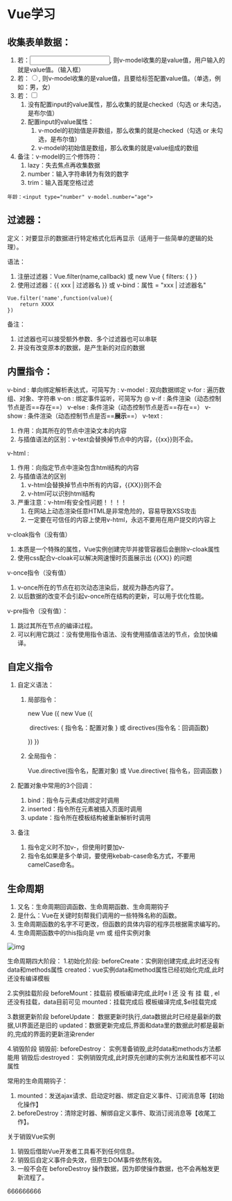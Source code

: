 # Vue学习

## 收集表单数据：

1. 若：<input type="text" />, 则v-model收集的是value值，用户输入的就是value值。（输入框）
2. 若：<input type="radio" />, 则v-model收集的是value值，且要给标签配置value值。（单选，例如：男，女）
3. 若：<input type="checkbox" />
   1. 没有配置input的value属性，那么收集的就是checked（勾选 or 未勾选， 是布尔值）
   2. 配置input的value属性：
      1. v-model的初始值是非数组，那么收集的就是checked（勾选 or 未勾选，是布尔值）
      2. v-model的初始值是数组，那么收集的就是value组成的数组
4. 备注：v-model的三个修饰符：
   1. lazy：失去焦点再收集数据
   2. number：输入字符串转为有效的数字
   3. trim：输入首尾空格过滤

```vue
年龄：<input type="number" v-model.number="age">
```

## 过滤器：

定义：对要显示的数据进行特定格式化后再显示（适用于一些简单的逻辑的处理）。

语法：

1. 注册过滤器：Vue.filter(name,callback) 或 new Vue { filters: { } }
2. 使用过滤器：{{ xxx | 过滤器名 }}  或  v-bind：属性 = "xxx | 过滤器名"

```vue
Vue.filter('name',function(value){
	return XXXX
})
```

备注：

1. 过滤器也可以接受额外参数、多个过滤器也可以串联
2. 并没有改变原本的数据，是产生新的对应的数据

## 内置指令：

v-bind		: 单向绑定解析表达式，可简写为 	:
v-model	 : 双向数据绑定
v-for		   : 遍历数组、对象、字符串
v-on		   : 绑定事件监听，可简写为	@
v-if			 : 条件渲染（动态控制节点是否==存在==）
v-else		: 条件渲染（动态控制节点是否==存在==）
v-show	  : 条件渲染（动态控制节点是否==**展示**==）
v-text		 :  

1. 作用：向其所在的节点中渲染文本的内容
2. 与插值语法的区别：v-text会替换掉节点中的内容，{{xx}}则不会。

v-html		:

1. 作用：向指定节点中渲染包含html结构的内容
2. 与插值语法的区别
   1. v-html会替换掉节点中所有的内容，{{XX}}则不会
   2. v-html可以识别html结构
3. 严重注意：v-html有安全性问题！！！！
   1. 在网站上动态渲染任意HTML是非常危险的，容易导致XSS攻击
   2. 一定要在可信任的内容上使用v-html，永远不要用在用户提交的内容上

v-cloak指令（没有值）

1. 本质是一个特殊的属性，Vue实例创建完毕并接管容器后会删除v-cloak属性
2. 使用css配合v-cloak可以解决网速慢时页面展示出 {{XX}} 的问题

v-once指令（没有值）

1. v-once所在的节点在初次动态渲染后，就视为静态内容了。
2. 以后数据的改变不会引起v-once所在结构的更新，可以用于优化性能。

v-pre指令（没有值）：

1. 跳过其所在节点的编译过程。
2. 可以利用它跳过：没有使用指令语法、没有使用插值语法的节点，会加快编译。

## 自定义指令

1. 自定义语法：

   1. 局部指令：																				

      new Vue ({																				new Vue ({

      ​	directives: { 指令名：配置对象 }				或								directives{指令名：回调函数}

      })																								})

   2. 全局指令：

      Vue.directive(指令名，配置对象)  或	Vue.directive( 指令名，回调函数 )

2. 配置对象中常用的3个回调：

   1. bind：指令与元素成功绑定时调用
   2. inserted：指令所在元素被插入页面时调用
   3. update：指令所在模板结构被重新解析时调用

3. 备注

   1. 指令定义时不加v-，但使用时要加v-
   2. 指令名如果是多个单词，要使用kebab-case命名方式，不要用camelCase命名。

## 生命周期

1. 又名：生命周期回调函数、生命周期函数、生命周期钩子
2. 是什么：Vue在关键时刻帮我们调用的一些特殊名称的函数。
3. 生命周期函数的名字不可更改，但函数的具体内容的程序员根据需求编写的。
4. 生命周期函数中的this指向是 vm 或 组件实例对象

![img](https://img-blog.csdnimg.cn/915b9f85e4264142a3e1935135c10204.png)

生命周期四大阶段：
1.初始化阶段:
beforeCreate：实例刚创建完成,此时还没有data和methods属性
created：vue实例data和method属性已经初始化完成,此时还没有编译模板

2.实例挂载阶段
beforeMount：挂载前 模板编译完成,此时e l 还 没 有 挂 载 , el还没有挂载，data目前可见
mounted：挂载完成后 模板编译完成,$el挂载完成

3.数据更新阶段
beforeUpdate： 数据更新时执行,data数据此时已经是最新的数据,UI界面还是旧的
updated：数据更新完成后,界面和data里的数据此时都是最新的,完成的界面的更新渲染render

4.销毁阶段
销毁前: beforeDestroy： 实例准备销毁,此时data和methods方法都能用
销毁后:destroyed： 实例销毁完成,此时原先创建的实例方法和属性都不可以属性

常用的生命周期钩子：

1. mounted：发送ajax请求、启动定时器、绑定自定义事件、订阅消息等【初始化操作】
2. beforeDestroy：清除定时器、解绑自定义事件、取消订阅消息等【收尾工作】。

关于销毁Vue实例

1. 销毁后借助Vue开发者工具看不到任何信息。
2. 销毁后自定义事件会失效，但原生DOM事件依然有效。
3. 一般不会在 beforeDestroy 操作数据，因为即使操作数据，也不会再触发更新流程了。



666666666



























